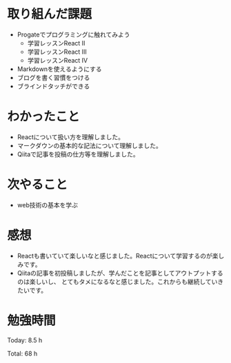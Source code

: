 # 取り組んだ課題
- Progateでプログラミングに触れてみよう
  - 学習レッスンReact Ⅱ
  - 学習レッスンReact Ⅲ
  - 学習レッスンReact Ⅳ
- Markdownを使えるようにする
- ブログを書く習慣をつける
- ブラインドタッチができる

# わかったこと
- Reactについて扱い方を理解しました。
- マークダウンの基本的な記法について理解しました。
- Qiitaで記事を投稿の仕方等を理解しました。

# 次やること
- web技術の基本を学ぶ

# 感想
- Reactも書いていて楽しいなと感じました。Reactについて学習するのが楽しみです。
- Qiitaの記事を初投稿しましたが、学んだことを記事としてアウトプットするのは楽しいし、
とてもタメになるなと感じました。これからも継続していきたいです。

# 勉強時間
Today: 8.5 h

Total: 68 h
